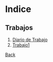 # Indice

## Trabajos

1. [Diario de Trabajo](diario_UD2.md)
2. [Trabajo1][Tb1]

[Back](/.)

[Tb1]:(Presentacion_DAW.pdf)

